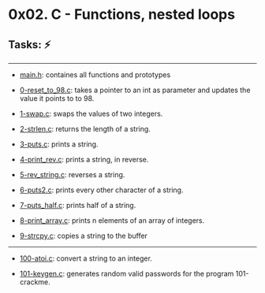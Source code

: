# 0x02. C - Functions, nested loops

## Tasks: :zap:
---
* [main.h](./main.h): containes all functions and prototypes

* [0-reset_to_98.c](./0-reset_to_98.c): takes a pointer to an int as parameter and updates the value it points to to 98.

* [1-swap.c](./1-swap.c): swaps the values of two integers.

* [2-strlen.c](./2-strlen.c): returns the length of a string.

* [3-puts.c](./3-puts.c): prints a string.

* [4-print_rev.c](./4-print_rev.c): prints a string, in reverse.

* [5-rev_string.c](./5-rev_string.c): reverses a string.

* [6-puts2.c](./6-puts2.c): prints every other character of a string.

* [7-puts_half.c](./7-puts_half.c): prints half of a string.

* [8-print_array.c](./8-print_array.c): prints n elements of an array of integers.

* [9-strcpy.c](./9-strcpy.c): copies a string to the buffer
---
* [100-atoi.c](./100-atoi.c): convert a string to an integer.

* [101-keygen.c](./101-keygen.c): generates random valid passwords for the program 101-crackme.
